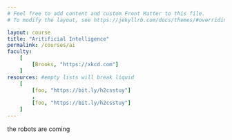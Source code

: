 ```yaml
---
# Feel free to add content and custom Front Matter to this file.
# To modify the layout, see https://jekyllrb.com/docs/themes/#overriding-theme-defaults

layout: course
title: "Aritificial Intelligence"
permalink: /courses/ai
faculty:
    [
        [Brooks, "https://xkcd.com"]
    ]
resources: #empty lists will break liquid
    [
        [foo, "https://bit.ly/h2csstuy"]
        ,
        [foo, "https://bit.ly/h2csstuy"]
    ]
---
```


the robots are coming
